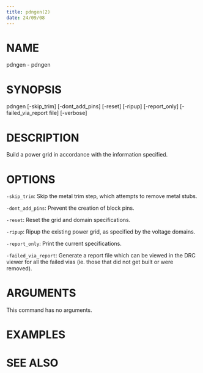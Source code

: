 ```yaml
---
title: pdngen(2)
date: 24/09/08
---
```


# NAME

pdngen - pdngen

# SYNOPSIS

pdngen 
    [-skip_trim]
    [-dont_add_pins]
    [-reset]
    [-ripup]
    [-report_only]
    [-failed_via_report file]
    [-verbose]


# DESCRIPTION

Build a power grid in accordance with the information specified.

# OPTIONS

`-skip_trim`:  Skip the metal trim step, which attempts to remove metal stubs.

`-dont_add_pins`:  Prevent the creation of block pins.

`-reset`:  Reset the grid and domain specifications.

`-ripup`:  Ripup the existing power grid, as specified by the voltage domains.

`-report_only`:  Print the current specifications.

`-failed_via_report`:  Generate a report file which can be viewed in the DRC viewer for all the failed vias (ie. those that did not get built or were removed).

# ARGUMENTS

This command has no arguments.

# EXAMPLES

# SEE ALSO
